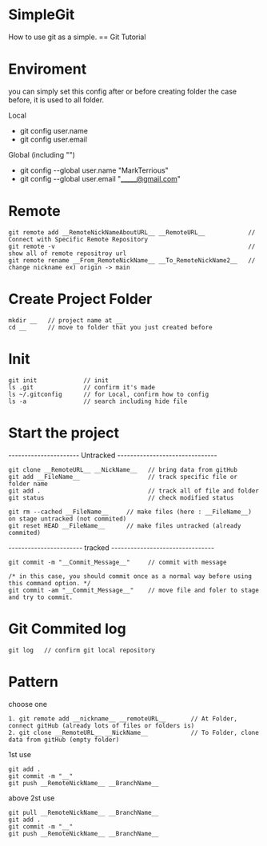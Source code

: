 # SimpleGit
How to use git as a simple. == Git Tutorial

# Enviroment
   you can simply set this config after or before creating folder
the case before, it is used to all folder.

Local <br>
- git config user.name
- git config user.email
  
Global (including "") <br>
- git config --global user.name "MarkTerrious" <br>
- git config --global user.email "_____@gmail.com" <br>

# Remote
```
git remote add __RemoteNickNameAboutURL__ __RemoteURL__            // Connect with Specific Remote Repository
git remote -v                                                      // show all of remote repositroy url
git remote rename __From_RemoteNickName__ __To_RemoteNickName2__   // change nickname ex) origin -> main 
```   
# Create Project Folder
```
mkdir __   // project name at __  
cd __      // move to folder that you just created before
```
# Init
```
git init             // init
ls .git              // confirm it's made
ls ~/.gitconfig      // for Local, confirm how to config
ls -a                // search including hide file
```  
# Start the project
   ---------------------- Untracked -------------------------------
```
git clone __RemoteURL__ __NickName__   // bring data from gitHub
git add __FileName__                   // track specific file or folder name
git add .                              // track all of file and folder
git status                             // check modified status
```

```
git rm --cached __FileName__     // make files (here : __FileName__) on stage untracked (not commited)
git reset HEAD __FileName__      // make files untracked (already commited)
```
   ----------------------- tracked --------------------------------
```
git commit -m "__Commit_Message__"     // commit with message

/* in this case, you should commit once as a normal way before using this command option. */
git commit -am "__Commit_Message__"    // move file and foler to stage and try to commit. 
```
   
# Git Commited log
```
git log   // confirm git local repository
```   
# Pattern
choose one
```
1. git remote add __nickname__ __remoteURL__       // At Folder, connect gitHub (already lots of files or folders is) 
2. git clone __RemoteURL__ __NickName__            // To Folder, clone data from gitHub (empty folder)
```
1st use

```
git add .
git commit -m "__"
git push __RemoteNickName__ __BranchName__
```
above 2st use

```
git pull __RemoteNickName__ __BranchName__
git add .
git commit -m "__"
git push __RemoteNickName__ __BranchName__
```

